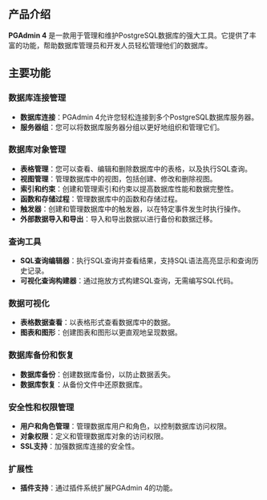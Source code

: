 ## 产品介绍

**PGAdmin 4** 是一款用于管理和维护PostgreSQL数据库的强大工具。它提供了丰富的功能，帮助数据库管理员和开发人员轻松管理他们的数据库。

## 主要功能

### 数据库连接管理

- **数据库连接**：PGAdmin 4允许您轻松连接到多个PostgreSQL数据库服务器。
- **服务器组**：您可以将数据库服务器分组以更好地组织和管理它们。

### 数据库对象管理

- **表格管理**：您可以查看、编辑和删除数据库中的表格，以及执行SQL查询。
- **视图管理**：管理数据库中的视图，包括创建、修改和删除视图。
- **索引和约束**：创建和管理索引和约束以提高数据库性能和数据完整性。
- **函数和存储过程**：管理数据库中的函数和存储过程。
- **触发器**：创建和管理数据库中的触发器，以在特定事件发生时执行操作。
- **外部数据导入和导出**：导入和导出数据以进行备份和数据迁移。

### 查询工具

- **SQL查询编辑器**：执行SQL查询并查看结果，支持SQL语法高亮显示和查询历史记录。
- **可视化查询构建器**：通过拖放方式构建SQL查询，无需编写SQL代码。

### 数据可视化

- **表格数据查看**：以表格形式查看数据库中的数据。
- **图表和图形**：创建图表和图形以更直观地呈现数据。

### 数据库备份和恢复

- **数据库备份**：创建数据库备份，以防止数据丢失。
- **数据库恢复**：从备份文件中还原数据库。

### 安全性和权限管理

- **用户和角色管理**：管理数据库用户和角色，以控制数据库访问权限。
- **对象权限**：定义和管理数据库对象的访问权限。
- **SSL支持**：加强数据库连接的安全性。

### 扩展性

- **插件支持**：通过插件系统扩展PGAdmin 4的功能。
